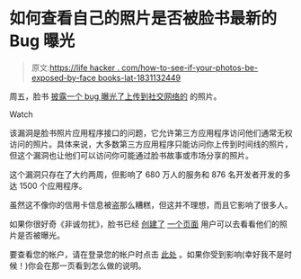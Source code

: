# 如何查看自己的照片是否被脸书最新的 Bug 曝光

> 原文:[https://life hacker . com/how-to-see-if-your-photos-be-exposed-by-face books-lat-1831132449](https://lifehacker.com/how-to-see-if-your-photos-were-exposed-by-facebooks-lat-1831132449)

周五，脸书 [披露一个 bug 曝光了上传到社交网络的](https://developers.facebook.com/blog/post/2018/12/14/notifying-our-developer-ecosystem-about-a-photo-api-bug/) 的照片。

Watch

该漏洞是脸书照片应用程序接口的问题，它允许第三方应用程序访问他们通常无权访问的照片。具体来说，大多数第三方应用程序只能访问你上传到时间线的照片，但这个漏洞也让他们可以访问你可能通过脸书故事或市场分享的照片。

这个漏洞只存在了大约两周，但影响了 680 万人的服务和 876 名开发者开发的多达 1500 个应用程序。

虽然这不像你的信用卡信息被盗那么糟糕，但这并不理想，而且它影响了很多人。

如果你很好奇《非诚勿扰》，脸书已经 [创建了](https://m.facebook.com/help/200632800873098?ref=photonotice) [一个页面](https://m.facebook.com/help/200632800873098?ref=photonotice) 用户可以去看看他们的照片是否被曝光。

要查看您的帐户，请在登录您的帐户时点击 [此处](https://m.facebook.com/help/200632800873098?ref=photonotice) 。如果你受到影响(幸好我不是时候！)你会在那一页看到怎么做的说明。